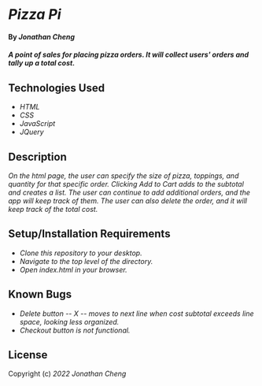 # _Pizza Pi_

#### By _**Jonathan Cheng**_

#### _A point of sales for placing pizza orders. It will collect users' orders and tally up a total cost._

## Technologies Used

- _HTML_
- _CSS_
- _JavaScript_
- _JQuery_

## Description

_On the html page, the user can specify the size of pizza, toppings, and quantity for that specific order. Clicking Add to Cart adds to the subtotal and creates a list. The user can continue to add additional orders, and the app will keep track of them. The user can also delete the order, and it will keep track of the total cost._

## Setup/Installation Requirements

- _Clone this repository to your desktop._
- _Navigate to the top level of the directory._
- _Open index.html in your browser._

## Known Bugs

- _Delete button -- X -- moves to next line when cost subtotal exceeds line space, looking less organized._
- _Checkout button is not functional._

## License

Copyright (c) _2022_ _Jonathan Cheng_
